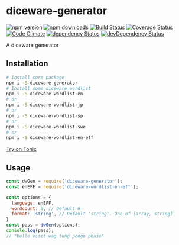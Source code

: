 # diceware-generator

[![npm version](https://img.shields.io/npm/v/diceware-generator.svg?style=flat-square)](https://www.npmjs.com/package/diceware-generator)
[![npm downloads](https://img.shields.io/npm/dm/diceware-generator.svg?style=flat-square)](https://www.npmjs.com/package/diceware-generator)
[![Build Status](https://img.shields.io/travis/lgaticaq/diceware-generator.svg?style=flat-square)](https://travis-ci.org/lgaticaq/diceware-generator)
[![Coverage Status](https://img.shields.io/coveralls/lgaticaq/diceware-generator/master.svg?style=flat-square)](https://coveralls.io/github/lgaticaq/diceware-generator?branch=master)
[![Code Climate](https://img.shields.io/codeclimate/github/lgaticaq/diceware-generator.svg?style=flat-square)](https://codeclimate.com/github/lgaticaq/diceware-generator)
[![dependency Status](https://img.shields.io/david/lgaticaq/diceware-generator.svg?style=flat-square)](https://david-dm.org/lgaticaq/diceware-generator#info=dependencies)
[![devDependency Status](https://img.shields.io/david/dev/lgaticaq/diceware-generator.svg?style=flat-square)](https://david-dm.org/lgaticaq/diceware-generator#info=devDependencies)

A diceware generator

## Installation

```bash
# Install core package
npm i -S diceware-generator
# Install some diceware wordlist
npm i -S diceware-wordlist-en
# or
npm i -S diceware-wordlist-jp
# or
npm i -S diceware-wordlist-sp
# or
npm i -S diceware-wordlist-swe
# or
npm i -S diceware-wordlist-en-eff
```

[Try on Tonic](https://tonicdev.com/npm/diceware-generator)
## Usage
```javascript
const dwGen = require('diceware-generator');
const enEFF = require('diceware-wordlist-en-eff');

const options = {
  language: enEFF,
  wordcount: 6, // Default 6
  format: 'string', // Default 'string'. One of [array, string]
}
const pass = dwGen(options);
console.log(pass);
// "belle visit wag tung podge phase"
```
